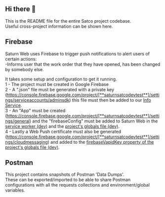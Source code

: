 ## Hi there 👋

This is the README file for the entire Satco project codebase.  
Useful cross-project information can be shown here.

## Firebase
Saturn Web uses Firebase to trigger push notifications to alert users of certain actions:  
-Informs user that the work order that they have opened, has been changed by somebody else.

It takes some setup and configuration to get it running.  
1 - The project must be created in Google Firebase  
2 - A ".json" file must be generated with a private key (https://console.firebase.google.com/project/[**saturnsatcodevtest**]/settings/serviceaccounts/adminsdk) this file must then be added to our [Info Service](https://github.com/satco/info-service/blob/main/src/main/resources/firebase-service-account.json).  
3 - An "App" must be created (https://console.firebase.google.com/project/[**saturnsatcodevtest**]/settings/general) and the "firebaseConfig" must be added to Saturn Web in the [service worker (dev)](https://github.com/satco/saturn-frontend-angular/blob/master/src/assets-dev/firebase-messaging-sw.js) and the [project's globals file (dev)](https://github.com/satco/saturn-frontend-angular/blob/master/projects/saturn-lib/src/lib/global-dev.ts).  
4 - Lastly a Web Push certificate must also be generated (https://console.firebase.google.com/project/[**saturnsatcodevtest**]/settings/cloudmessaging) and added to the [firebaseVapidKey property of the project's globals file (dev)](https://github.com/satco/saturn-frontend-angular/blob/master/projects/saturn-lib/src/lib/global-dev.ts).  

## Postman
This project contains snapshots of Postman 'Data Dumps'.  
These can be exported/imported to be able to share Postman configurations with all the requests collections and environment/global variables.


<!--

**Here are some ideas to get you started:**

🙋‍♀️ A short introduction - what is your organization all about?
🌈 Contribution guidelines - how can the community get involved?
👩‍💻 Useful resources - where can the community find your docs? Is there anything else the community should know?
🍿 Fun facts - what does your team eat for breakfast?
🧙 Remember, you can do mighty things with the power of [Markdown](https://docs.github.com/github/writing-on-github/getting-started-with-writing-and-formatting-on-github/basic-writing-and-formatting-syntax)
-->
